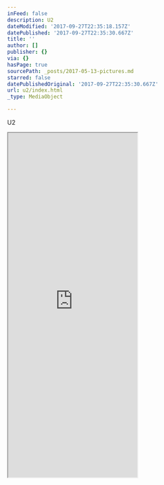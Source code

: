 ```yaml
---
inFeed: false
description: U2
dateModified: '2017-09-27T22:35:18.157Z'
datePublished: '2017-09-27T22:35:30.667Z'
title: ''
author: []
publisher: {}
via: {}
hasPage: true
sourcePath: _posts/2017-05-13-pictures.md
starred: false
datePublishedOriginal: '2017-09-27T22:35:30.667Z'
url: u2/index.html
_type: MediaObject

---
```

U2

<iframe src="https://the-grid.github.io/ed-userhtml/?g=eJwljTkKgDAQAL8S9gHGShSMrWAl-IIcq1lIDKwJ4u-9yilmpqeVdURxksteQVvXIDzS5rOC5oWDrYIrlVwMVjZFidGgk7MZF5o60rkF8SVMYoes4HF0COlcSwiHZcR96OV_GW7ekyVN" height="800" style=""></iframe>